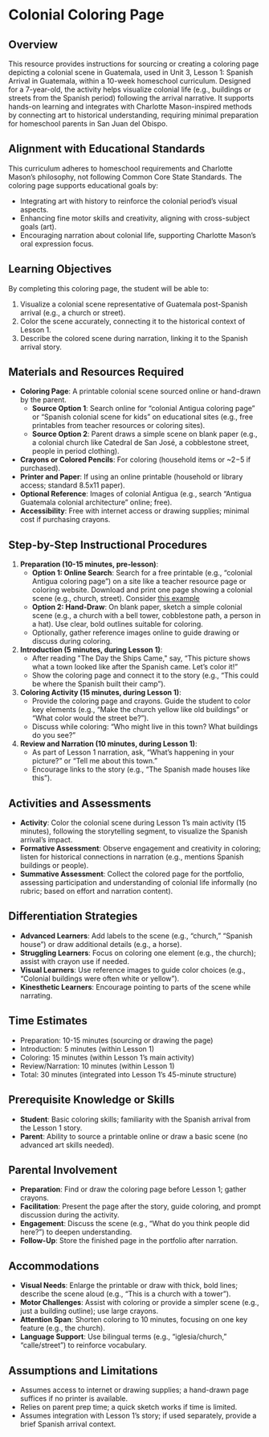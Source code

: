 # Colonial Coloring Page

## Overview
This resource provides instructions for sourcing or creating a coloring page depicting a colonial scene in Guatemala, used in Unit 3, Lesson 1: Spanish Arrival in Guatemala, within a 10-week homeschool curriculum. Designed for a 7-year-old, the activity helps visualize colonial life (e.g., buildings or streets from the Spanish period) following the arrival narrative. It supports hands-on learning and integrates with Charlotte Mason-inspired methods by connecting art to historical understanding, requiring minimal preparation for homeschool parents in San Juan del Obispo.

## Alignment with Educational Standards
This curriculum adheres to homeschool requirements and Charlotte Mason’s philosophy, not following Common Core State Standards. The coloring page supports educational goals by:
- Integrating art with history to reinforce the colonial period’s visual aspects.
- Enhancing fine motor skills and creativity, aligning with cross-subject goals (art).
- Encouraging narration about colonial life, supporting Charlotte Mason’s oral expression focus.

## Learning Objectives
By completing this coloring page, the student will be able to:
1. Visualize a colonial scene representative of Guatemala post-Spanish arrival (e.g., a church or street).
2. Color the scene accurately, connecting it to the historical context of Lesson 1.
3. Describe the colored scene during narration, linking it to the Spanish arrival story.

## Materials and Resources Required
- **Coloring Page**: A printable colonial scene sourced online or hand-drawn by the parent.
  - **Source Option 1**: Search online for “colonial Antigua coloring page” or “Spanish colonial scene for kids” on educational sites (e.g., free printables from teacher resources or coloring sites).
  - **Source Option 2**: Parent draws a simple scene on blank paper (e.g., a colonial church like Catedral de San José, a cobblestone street, people in period clothing).
- **Crayons or Colored Pencils**: For coloring (household items or ~$2-$5 if purchased).
- **Printer and Paper**: If using an online printable (household or library access; standard 8.5x11 paper).
- **Optional Reference**: Images of colonial Antigua (e.g., search “Antigua Guatemala colonial architecture” online; free).
- **Accessibility**: Free with internet access or drawing supplies; minimal cost if purchasing crayons.

## Step-by-Step Instructional Procedures
1. **Preparation (10-15 minutes, pre-lesson)**:
   - **Option 1: Online Search**: Search for a free printable (e.g., “colonial Antigua coloring page”) on a site like a teacher resource page or coloring website. Download and print one page showing a colonial scene (e.g., church, street). Consider [this example](https://colorconfetti.com/img/guatemala-coloring-page-w3.png)
   - **Option 2: Hand-Draw**: On blank paper, sketch a simple colonial scene (e.g., a church with a bell tower, cobblestone path, a person in a hat). Use clear, bold outlines suitable for coloring.
   - Optionally, gather reference images online to guide drawing or discuss during coloring.
2. **Introduction (5 minutes, during Lesson 1)**:
   - After reading "The Day the Ships Came," say, “This picture shows what a town looked like after the Spanish came. Let’s color it!”
   - Show the coloring page and connect it to the story (e.g., “This could be where the Spanish built their camp”).
3. **Coloring Activity (15 minutes, during Lesson 1)**:
   - Provide the coloring page and crayons. Guide the student to color key elements (e.g., “Make the church yellow like old buildings” or “What color would the street be?”).
   - Discuss while coloring: “Who might live in this town? What buildings do you see?”
4. **Review and Narration (10 minutes, during Lesson 1)**:
   - As part of Lesson 1 narration, ask, “What’s happening in your picture?” or “Tell me about this town.”
   - Encourage links to the story (e.g., “The Spanish made houses like this”).

## Activities and Assessments
- **Activity**: Color the colonial scene during Lesson 1’s main activity (15 minutes), following the storytelling segment, to visualize the Spanish arrival’s impact.
- **Formative Assessment**: Observe engagement and creativity in coloring; listen for historical connections in narration (e.g., mentions Spanish buildings or people).
- **Summative Assessment**: Collect the colored page for the portfolio, assessing participation and understanding of colonial life informally (no rubric; based on effort and narration content).

## Differentiation Strategies
- **Advanced Learners**: Add labels to the scene (e.g., “church,” “Spanish house”) or draw additional details (e.g., a horse).
- **Struggling Learners**: Focus on coloring one element (e.g., the church); assist with crayon use if needed.
- **Visual Learners**: Use reference images to guide color choices (e.g., “Colonial buildings were often white or yellow”).
- **Kinesthetic Learners**: Encourage pointing to parts of the scene while narrating.

## Time Estimates
- Preparation: 10-15 minutes (sourcing or drawing the page)
- Introduction: 5 minutes (within Lesson 1)
- Coloring: 15 minutes (within Lesson 1’s main activity)
- Review/Narration: 10 minutes (within Lesson 1)
- Total: 30 minutes (integrated into Lesson 1’s 45-minute structure)

## Prerequisite Knowledge or Skills
- **Student**: Basic coloring skills; familiarity with the Spanish arrival from the Lesson 1 story.
- **Parent**: Ability to source a printable online or draw a basic scene (no advanced art skills needed).

## Parental Involvement
- **Preparation**: Find or draw the coloring page before Lesson 1; gather crayons.
- **Facilitation**: Present the page after the story, guide coloring, and prompt discussion during the activity.
- **Engagement**: Discuss the scene (e.g., “What do you think people did here?”) to deepen understanding.
- **Follow-Up**: Store the finished page in the portfolio after narration.

## Accommodations
- **Visual Needs**: Enlarge the printable or draw with thick, bold lines; describe the scene aloud (e.g., “This is a church with a tower”).
- **Motor Challenges**: Assist with coloring or provide a simpler scene (e.g., just a building outline); use large crayons.
- **Attention Span**: Shorten coloring to 10 minutes, focusing on one key feature (e.g., the church).
- **Language Support**: Use bilingual terms (e.g., “iglesia/church,” “calle/street”) to reinforce vocabulary.

## Assumptions and Limitations
- Assumes access to internet or drawing supplies; a hand-drawn page suffices if no printer is available.
- Relies on parent prep time; a quick sketch works if time is limited.
- Assumes integration with Lesson 1’s story; if used separately, provide a brief Spanish arrival context.
